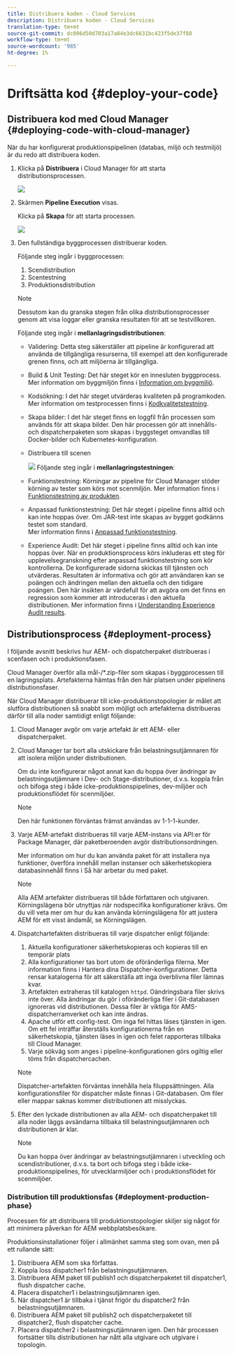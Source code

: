 ```yaml
---
title: Distribuera koden - Cloud Services
description: Distribuera koden - Cloud Services
translation-type: tm+mt
source-git-commit: dc006d50d703a17a84e3dc6631bc423f5de37f88
workflow-type: tm+mt
source-wordcount: '985'
ht-degree: 1%

---
```



# Driftsätta kod {#deploy-your-code}

## Distribuera kod med Cloud Manager {#deploying-code-with-cloud-manager}

När du har konfigurerat produktionspipelinen (databas, miljö och testmiljö) är du redo att distribuera koden.

1. Klicka på **Distribuera** i Cloud Manager för att starta distributionsprocessen.

   ![](assets/deploy-code1.png)


1. Skärmen **Pipeline Execution** visas.

   Klicka på **Skapa** för att starta processen.

   ![](assets/deploy-code2.png)

1. Den fullständiga byggprocessen distribuerar koden.

   Följande steg ingår i byggprocessen:

   1. Scendistribution
   1. Scentestning
   1. Produktionsdistribution

   >[!NOTE]
   >
   >Dessutom kan du granska stegen från olika distributionsprocesser genom att visa loggar eller granska resultaten för att se testvillkoren.

   Följande steg ingår i **mellanlagringsdistributionen**:

   * Validering: Detta steg säkerställer att pipeline är konfigurerad att använda de tillgängliga resurserna, till exempel att den konfigurerade grenen finns, och att miljöerna är tillgängliga.
   * Build &amp; Unit Testing: Det här steget kör en innesluten byggprocess. Mer information om byggmiljön finns i [Information om byggmiljö](/help/onboarding/getting-access-to-aem-in-cloud/build-environment-details.md).
   * Kodsökning: I det här steget utvärderas kvaliteten på programkoden. Mer information om testprocessen finns i [Kodkvalitetstestning](/help/implementing/cloud-manager/code-quality-testing.md).
   * Skapa bilder: I det här steget finns en loggfil från processen som används för att skapa bilder. Den här processen gör att innehålls- och dispatcherpaketen som skapas i byggsteget omvandlas till Docker-bilder och Kubernetes-konfiguration.
   * Distribuera till scenen

      ![](assets/stage-deployment.png)
   Följande steg ingår i **mellanlagringstestningen**:

   * Funktionstestning: Körningar av pipeline för Cloud Manager stöder körning av tester som körs mot scenmiljön.
Mer information finns i [Funktionstestning av produkten](/help/implementing/cloud-manager/functional-testing.md#product-functional-testing).

   * Anpassad funktionstestning: Det här steget i pipeline finns alltid och kan inte hoppas över. Om JAR-test inte skapas av bygget godkänns testet som standard.\
      Mer information finns i [Anpassad funktionstestning](/help/implementing/cloud-manager/functional-testing.md#custom-functional-testing).


   * Experience Audit: Det här steget i pipeline finns alltid och kan inte hoppas över. När en produktionsprocess körs inkluderas ett steg för upplevelsegranskning efter anpassad funktionstestning som kör kontrollerna. De konfigurerade sidorna skickas till tjänsten och utvärderas. Resultaten är informativa och gör att användaren kan se poängen och ändringen mellan den aktuella och den tidigare poängen. Den här insikten är värdefull för att avgöra om det finns en regression som kommer att introduceras i den aktuella distributionen.
Mer information finns i [Understanding Experience Audit results](/help/implementing/cloud-manager/experience-audit-testing.md).





## Distributionsprocess {#deployment-process}

I följande avsnitt beskrivs hur AEM- och dispatcherpaket distribueras i scenfasen och i produktionsfasen.

Cloud Manager överför alla mål-/*.zip-filer som skapas i byggprocessen till en lagringsplats.  Artefakterna hämtas från den här platsen under pipelinens distributionsfaser.

När Cloud Manager distribuerar till icke-produktionstopologier är målet att slutföra distributionen så snabbt som möjligt och artefakterna distribueras därför till alla noder samtidigt enligt följande:

1. Cloud Manager avgör om varje artefakt är ett AEM- eller dispatcherpaket.
1. Cloud Manager tar bort alla utskickare från belastningsutjämnaren för att isolera miljön under distributionen.

   Om du inte konfigurerar något annat kan du hoppa över ändringar av belastningsutjämnare i Dev- och Stage-distributioner, d.v.s. koppla från och bifoga steg i både icke-produktionspipelines, dev-miljöer och produktionsflödet för scenmiljöer.

   >[!NOTE]
   >
   >Den här funktionen förväntas främst användas av 1-1-1-kunder.

1. Varje AEM-artefakt distribueras till varje AEM-instans via API:er för Package Manager, där paketberoenden avgör distributionsordningen.

   Mer information om hur du kan använda paket för att installera nya funktioner, överföra innehåll mellan instanser och säkerhetskopiera databasinnehåll finns i Så här arbetar du med paket.

   >[!NOTE]
   >
   >Alla AEM artefakter distribueras till både författaren och utgivaren. Körningslägena bör utnyttjas när nodspecifika konfigurationer krävs. Om du vill veta mer om hur du kan använda körningslägena för att justera AEM för ett visst ändamål, se Körningslägen.

1. Dispatchartefakten distribueras till varje dispatcher enligt följande:

   1. Aktuella konfigurationer säkerhetskopieras och kopieras till en temporär plats
   1. Alla konfigurationer tas bort utom de oföränderliga filerna. Mer information finns i Hantera dina Dispatcher-konfigurationer. Detta rensar katalogerna för att säkerställa att inga överblivna filer lämnas kvar.
   1. Artefakten extraheras till katalogen `httpd`.  Oändringsbara filer skrivs inte över. Alla ändringar du gör i oföränderliga filer i Git-databasen ignoreras vid distributionen.  Dessa filer är viktiga för AMS-dispatcherramverket och kan inte ändras.
   1. Apache utför ett config-test. Om inga fel hittas läses tjänsten in igen. Om ett fel inträffar återställs konfigurationerna från en säkerhetskopia, tjänsten läses in igen och felet rapporteras tillbaka till Cloud Manager.
   1. Varje sökväg som anges i pipeline-konfigurationen görs ogiltig eller töms från dispatchercachen.

   >[!NOTE]
   >
   >Dispatcher-artefakten förväntas innehålla hela filuppsättningen.  Alla konfigurationsfiler för dispatcher måste finnas i Git-databasen. Om filer eller mappar saknas kommer distributionen att misslyckas.

1. Efter den lyckade distributionen av alla AEM- och dispatcherpaket till alla noder läggs avsändarna tillbaka till belastningsutjämnaren och distributionen är klar.

   >[!NOTE]
   >
   >Du kan hoppa över ändringar av belastningsutjämnaren i utveckling och scendistributioner, d.v.s. ta bort och bifoga steg i både icke-produktionspipelines, för utvecklarmiljöer och i produktionsflödet för scenmiljöer.

### Distribution till produktionsfas {#deployment-production-phase}

Processen för att distribuera till produktionstopologier skiljer sig något för att minimera påverkan för AEM webbplatsbesökare.

Produktionsinstallationer följer i allmänhet samma steg som ovan, men på ett rullande sätt:

1. Distribuera AEM som ska författas.
1. Koppla loss dispatcher1 från belastningsutjämnaren.
1. Distribuera AEM paket till publish1 och dispatcherpaketet till dispatcher1, flush dispatcher cache.
1. Placera dispatcher1 i belastningsutjämnaren igen.
1. När dispatcher1 är tillbaka i tjänst frigör du dispatcher2 från belastningsutjämnaren.
1. Distribuera AEM paket till publish2 och dispatcherpaketet till dispatcher2, flush dispatcher cache.
1. Placera dispatcher2 i belastningsutjämnaren igen.
Den här processen fortsätter tills distributionen har nått alla utgivare och utgivare i topologin.


